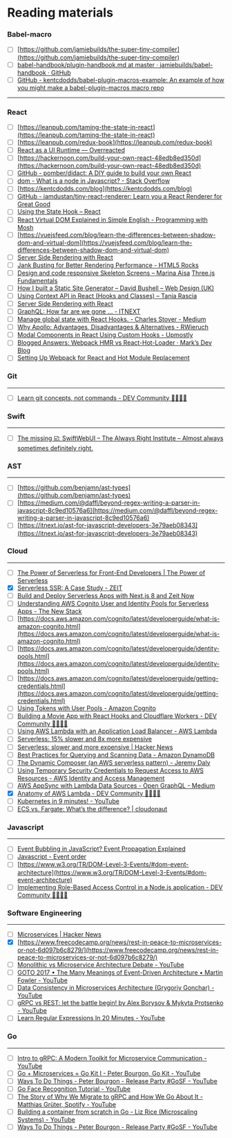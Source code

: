 # Reading materials

### Babel-macro
- [ ] [https://github.com/jamiebuilds/the-super-tiny-compiler](https://github.com/jamiebuilds/the-super-tiny-compiler) 
- [ ] [babel-handbook/plugin-handbook.md at master · jamiebuilds/babel-handbook · GitHub](https://github.com/jamiebuilds/babel-handbook/blob/master/translations/en/plugin-handbook.md)
- [ ] [GitHub - kentcdodds/babel-plugin-macros-example: An example of how you might make a babel-plugin-macros macro repo](https://github.com/kentcdodds/babel-plugin-macros-example)
- - - -
### React
- [ ] [https://leanpub.com/taming-the-state-in-react](https://leanpub.com/taming-the-state-in-react) 
- [ ] [https://leanpub.com/redux-book](https://leanpub.com/redux-book) 
- [ ] [React as a UI Runtime — Overreacted](https://overreacted.io/react-as-a-ui-runtime/)
- [ ] [https://hackernoon.com/build-your-own-react-48edb8ed350d](https://hackernoon.com/build-your-own-react-48edb8ed350d) 
- [ ] [GitHub - pomber/didact: A DIY guide to build your own React](https://github.com/pomber/didact)
- [ ] [dom - What is a node in Javascript? - Stack Overflow](https://stackoverflow.com/questions/24974621/what-is-a-node-in-javascript)
- [ ] [https://kentcdodds.com/blog](https://kentcdodds.com/blog) 
- [ ] [GitHub - iamdustan/tiny-react-renderer: Learn you a React Renderer for Great Good](https://github.com/iamdustan/tiny-react-renderer)
- [ ] [Using the State Hook – React](https://reactjs.org/docs/hooks-state.html)
- [ ] [React Virtual DOM Explained in Simple English - Programming with Mosh](https://programmingwithmosh.com/react/react-virtual-dom-explained/)
- [ ]  [https://vuejsfeed.com/blog/learn-the-differences-between-shadow-dom-and-virtual-dom](https://vuejsfeed.com/blog/learn-the-differences-between-shadow-dom-and-virtual-dom) 
- [ ] [Server Side Rendering with React](https://flaviocopes.com/react-server-side-rendering/)
- [ ] [Jank Busting for Better Rendering Performance - HTML5 Rocks](https://www.html5rocks.com/en/tutorials/speed/rendering/)
- [ ] [Design and code responsive Skeleton Screens – Marina Aisa](https://marinaaisa.com/blog/design-and-code-skeletons-screens/)
[Three.js Fundamentals](https://threejsfundamentals.org/threejs/lessons/threejs-fundamentals.html)
- [ ] [How I built a Static Site Generator – David Bushell – Web Design (UK)](https://dbushell.com/2014/07/09/how-i-built-a-static-site-generator/)
- [ ] [Using Context API in React (Hooks and Classes) – Tania Rascia](https://www.taniarascia.com/using-context-api-in-react/)
- [ ] [Server Side Rendering with React](https://flaviocopes.com/react-server-side-rendering/)
- [ ] [GraphQL: How far are we gone … - ITNEXT](https://itnext.io/graphql-how-far-are-we-gone-77f5ae8fc2e5)
- [ ] [Manage global state with React Hooks. - Charles Stover - Medium](https://medium.com/@Charles_Stover/manage-global-state-with-react-hooks-6065041b55b4)
- [ ] [Why Apollo: Advantages, Disadvantages & Alternatives - RWieruch](https://www.robinwieruch.de/why-apollo-advantages-disadvantages-alternatives)
- [ ] [Modal Components in React Using Custom Hooks - Upmostly](https://upmostly.com/tutorials/modal-components-react-custom-hooks)
- [ ] [Blogged Answers: Webpack HMR vs React-Hot-Loader ·  Mark’s Dev Blog](https://blog.isquaredsoftware.com/2017/08/blogged-answers-webpack-hmr-vs-rhl/)
- [ ] [Setting Up Webpack for React and Hot Module Replacement](https://thoughtbot.com/blog/setting-up-webpack-for-react-and-hot-module-replacement)

### Git
- - - -
- [ ] [Learn git concepts, not commands - DEV Community 👩‍💻👨‍💻](https://dev.to/unseenwizzard/learn-git-concepts-not-commands-4gjc)

### Swift
- - - -
- [ ] [The missing ☑️: SwiftWebUI – The Always Right Institute – Almost always sometimes definitely right.](http://www.alwaysrightinstitute.com/swiftwebui/)

### AST
- - - -
- [ ] [https://github.com/benjamn/ast-types](https://github.com/benjamn/ast-types) 
- [ ] [https://medium.com/@daffl/beyond-regex-writing-a-parser-in-javascript-8c9ed10576a6](https://medium.com/@daffl/beyond-regex-writing-a-parser-in-javascript-8c9ed10576a6) 
- [ ]  [https://itnext.io/ast-for-javascript-developers-3e79aeb08343](https://itnext.io/ast-for-javascript-developers-3e79aeb08343) 

### Cloud 
- - - -
- [ ] [The Power of Serverless for Front-End Developers | The Power of Serverless](https://serverless.css-tricks.com/)
- [x] [Serverless SSR: A Case Study - ZEIT](https://zeit.co/blog/serverless-ssr)
- [ ] [Build and Deploy Serverless Apps with Next.js 8 and Zeit Now](https://blog.hasura.io/build-and-deploy-serverless-apps-with-nextjs-8-zeit-now/)
- [ ] [Understanding AWS Cognito User and Identity Pools for Serverless Apps - The New Stack](https://thenewstack.io/understanding-aws-cognito-user-and-identity-pools-for-serverless-apps/)
- [ ]  [https://docs.aws.amazon.com/cognito/latest/developerguide/what-is-amazon-cognito.html](https://docs.aws.amazon.com/cognito/latest/developerguide/what-is-amazon-cognito.html) 
- [ ]  [https://docs.aws.amazon.com/cognito/latest/developerguide/identity-pools.html](https://docs.aws.amazon.com/cognito/latest/developerguide/identity-pools.html) 
- [ ]  [https://docs.aws.amazon.com/cognito/latest/developerguide/getting-credentials.html](https://docs.aws.amazon.com/cognito/latest/developerguide/getting-credentials.html) 
- [ ] [Using Tokens         with User Pools - Amazon Cognito](https://docs.aws.amazon.com/cognito/latest/developerguide/amazon-cognito-user-pools-using-tokens-with-identity-providers.html)
- [ ] [Building a Movie App with React Hooks and Cloudflare Workers - DEV Community 👩‍💻👨‍💻](https://dev.to/jgb/building-a-movie-app-with-react-hooks-and-cloudflare-workers-1m2p)
- [ ] [Using AWS Lambda with an Application Load Balancer - AWS Lambda](https://docs.aws.amazon.com/lambda/latest/dg/services-alb.html)
- [ ] [Serverless: 15% slower and 8x more expensive](https://einaregilsson.com/serverless-15-percent-slower-and-eight-times-more-expensive/)
- [ ] [Serverless: slower and more expensive | Hacker News](https://news.ycombinator.com/item?id=21046547)
- [ ] [Best Practices for Querying and Scanning Data - Amazon DynamoDB](https://docs.aws.amazon.com/amazondynamodb/latest/developerguide/bp-query-scan.html)
- [ ] [The Dynamic Composer (an AWS serverless pattern) - Jeremy Daly](https://www.jeremydaly.com/the-dynamic-composer-an-aws-serverless-pattern/)
- [ ] [Using Temporary Security Credentials to         Request Access to AWS Resources - AWS Identity and Access Management](https://docs.aws.amazon.com/IAM/latest/UserGuide/id_credentials_temp_use-resources.html#using-temp-creds-sdk-cli)
- [ ] [AWS AppSync with Lambda Data Sources - Open GraphQL - Medium](https://medium.com/open-graphql/aws-appsync-with-lambda-data-sources-643fabcc598b)
- [x] [Anatomy of AWS Lambda - DEV Community 👩‍💻👨‍💻](https://dev.to/sosnowski/anatomy-of-aws-lambda-1i1e)
- [ ] [Kubernetes in 9 minutes! - YouTube](https://www.youtube.com/watch?v=QJ4fODH6DXI)
- [ ] [ECS vs. Fargate: What’s the difference? | cloudonaut](https://cloudonaut.io/ecs-vs-fargate-whats-the-difference/)

### Javascript
- - - -
- [ ] [Event Bubbling in JavaScript? Event Propagation Explained](https://www.sitepoint.com/event-bubbling-javascript/)
- [ ] [Javascript - Event order](https://www.quirksmode.org/js/events_order.html#link4)
- [ ]  [https://www.w3.org/TR/DOM-Level-3-Events/#dom-event-architecture](https://www.w3.org/TR/DOM-Level-3-Events/#dom-event-architecture) 
- [ ] [Implementing Role-Based Access Control in a Node.js application - DEV Community 👩‍💻👨‍💻](https://dev.to/soshace/implementing-role-based-access-control-in-a-node-js-application-b8p)

### Software Engineering
- - - -
- [ ] [Microservices | Hacker News](https://news.ycombinator.com/item?id=12508655)
- [x]  [https://www.freecodecamp.org/news/rest-in-peace-to-microservices-or-not-6d097b6c8279/](https://www.freecodecamp.org/news/rest-in-peace-to-microservices-or-not-6d097b6c8279/) 
- [ ] [Monolithic vs Microservice Architecture Debate - YouTube](https://www.youtube.com/watch?v=RJkn9VHM7lc)
- [ ] [GOTO 2017 • The Many Meanings of Event-Driven Architecture • Martin Fowler - YouTube](https://www.youtube.com/watch?v=STKCRSUsyP0)
- [ ] [Data Consistency in Microservices Architecture (Grygoriy Gonchar) - YouTube](https://www.youtube.com/watch?v=CFdPDfXy6Y0)
- [ ] [gRPC vs REST: let the battle begin! by Alex Borysov & Mykyta Protsenko - YouTube](https://www.youtube.com/watch?v=ZDUA5pD50Ok)
- [ ] [Learn Regular Expressions In 20 Minutes - YouTube](https://www.youtube.com/watch?v=rhzKDrUiJVk)

### Go
- - - -
- [ ] [Intro to gRPC: A Modern Toolkit for Microservice Communication - YouTube](https://www.youtube.com/watch?v=RoXT_Rkg8LA)
- [ ] [Go + Microservices = Go Kit I - Peter Bourgon, Go Kit - YouTube](https://www.youtube.com/watch?v=NX0sHF8ZZgw)
- [ ] [Ways To Do Things - Peter Bourgon - Release Party #GoSF - YouTube](https://www.youtube.com/watch?v=LHe1Cb_Ud_M&t=7s)
- [ ] [Go Face Recognition Tutorial - YouTube](https://www.youtube.com/watch?v=cLrRLA9y1i4)
- [ ] [The Story of Why We Migrate to gRPC and How We Go About It - Matthias Grüter, Spotify - YouTube](https://www.youtube.com/watch?v=fMq3IpPE3TU)
- [ ] [Building a container from scratch in Go - Liz Rice (Microscaling Systems) - YouTube](https://www.youtube.com/watch?reload=9&v=Utf-A4rODH8)
- [ ] [Ways To Do Things - Peter Bourgon - Release Party #GoSF - YouTube](https://www.youtube.com/watch?v=LHe1Cb_Ud_M&t=7s)
